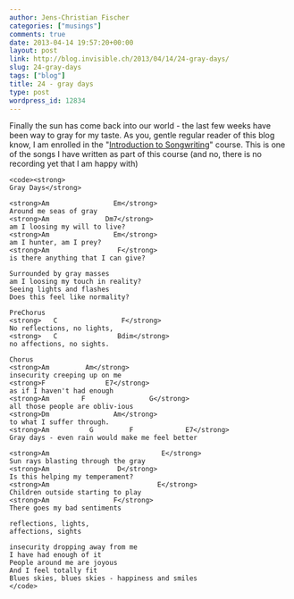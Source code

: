 ```yaml
---
author: Jens-Christian Fischer
categories: ["musings"]
comments: true
date: 2013-04-14 19:57:20+00:00
layout: post
link: http://blog.invisible.ch/2013/04/14/24-gray-days/
slug: 24-gray-days
tags: ["blog"]
title: 24 - gray days
type: post
wordpress_id: 12834
---
```


Finally the sun has come back into our world - the last few weeks have been way to gray for my taste. As you, gentle regular reader of this blog know, I am enrolled in the "[Introduction to Songwriting](https://www.coursera.org/course/songwriting)" course. This is one of the songs I have written as part of this course (and no, there is no recording yet that I am happy with)

    
    <code><strong>
    Gray Days</strong>
    
    <strong>Am                Em</strong>
    Around me seas of gray
    <strong>Am              Dm7</strong>
    am I loosing my will to live?
    <strong>Am                Em</strong>
    am I hunter, am I prey?
    <strong>Am                 F</strong>
    is there anything that I can give?
    
    Surrounded by gray masses
    am I loosing my touch in reality?
    Seeing lights and flashes
    Does this feel like normality?
    
    PreChorus
    <strong>   C                F</strong>
    No reflections, no lights,
    <strong>   C               Bdim</strong>
    no affections, no sights.
    
    Chorus
    <strong>Am         Am</strong>
    insecurity creeping up on me
    <strong>F               E7</strong>
    as if I haven't had enough
    <strong>Am        F                G</strong>
    all those people are obliv-ious
    <strong>Dm                Am</strong>
    to what I suffer through.
    <strong>Am          G         F             E7</strong>
    Gray days - even rain would make me feel better
    
    <strong>Am                            E</strong>
    Sun rays blasting through the gray
    <strong>Am                 D</strong>
    Is this helping my temperament?
    <strong>Am                           E</strong>
    Children outside starting to play
    <strong>Am                F</strong>
    There goes my bad sentiments
    
    reflections, lights,
    affections, sights
    
    insecurity dropping away from me
    I have had enough of it
    People around me are joyous
    And I feel totally fit
    Blues skies, blues skies - happiness and smiles
    </code>
